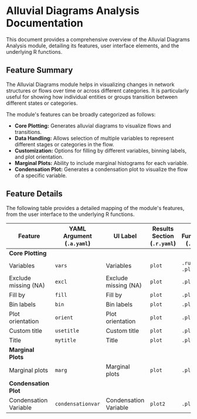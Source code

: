 # Alluvial Diagrams Analysis Documentation

This document provides a comprehensive overview of the Alluvial Diagrams Analysis module, detailing its features, user interface elements, and the underlying R functions.

## Feature Summary

The Alluvial Diagrams module helps in visualizing changes in network structures or flows over time or across different categories. It is particularly useful for showing how individual entities or groups transition between different states or categories.

The module's features can be broadly categorized as follows:

*   **Core Plotting:** Generates alluvial diagrams to visualize flows and transitions.
*   **Data Handling:** Allows selection of multiple variables to represent different stages or categories in the flow.
*   **Customization:** Options for filling by different variables, binning labels, and plot orientation.
*   **Marginal Plots:** Ability to include marginal histograms for each variable.
*   **Condensation Plot:** Generates a condensation plot to visualize the flow of a specific variable.

## Feature Details

The following table provides a detailed mapping of the module's features, from the user interface to the underlying R functions.

| Feature                          | YAML Argument (`.a.yaml`)      | UI Label                               | Results Section (`.r.yaml`)         | R Function (`.b.R`)                  |
| -------------------------------- | ------------------------------ | -------------------------------------- | ----------------------------------- | ------------------------------------ |
| **Core Plotting**                |                                |                                        |                                     |                                      |
| Variables                        | `vars`                         | Variables                              | `plot`                              | `.run`, `.plot`                      |
| Exclude missing (NA)             | `excl`                         | Exclude missing (NA)                   | `plot`                              | `.plot`                              |
| Fill by                          | `fill`                         | Fill by                                | `plot`                              | `.plot`                              |
| Bin labels                       | `bin`                          | Bin labels                             | `plot`                              | `.plot`                              |
| Plot orientation                 | `orient`                       | Plot orientation                       | `plot`                              | `.plot`                              |
| Custom title                     | `usetitle`                     | Custom title                           | `plot`                              | `.plot`                              |
| Title                            | `mytitle`                      | Title                                  | `plot`                              | `.plot`                              |
| **Marginal Plots**               |                                |                                        |                                     |                                      |
| Marginal plots                   | `marg`                         | Marginal plots                         | `plot`                              | `.plot`                              |
| **Condensation Plot**            |                                |                                        |                                     |                                      |
| Condensation Variable            | `condensationvar`              | Condensation Variable                  | `plot2`                             | `.plot2`                             |

